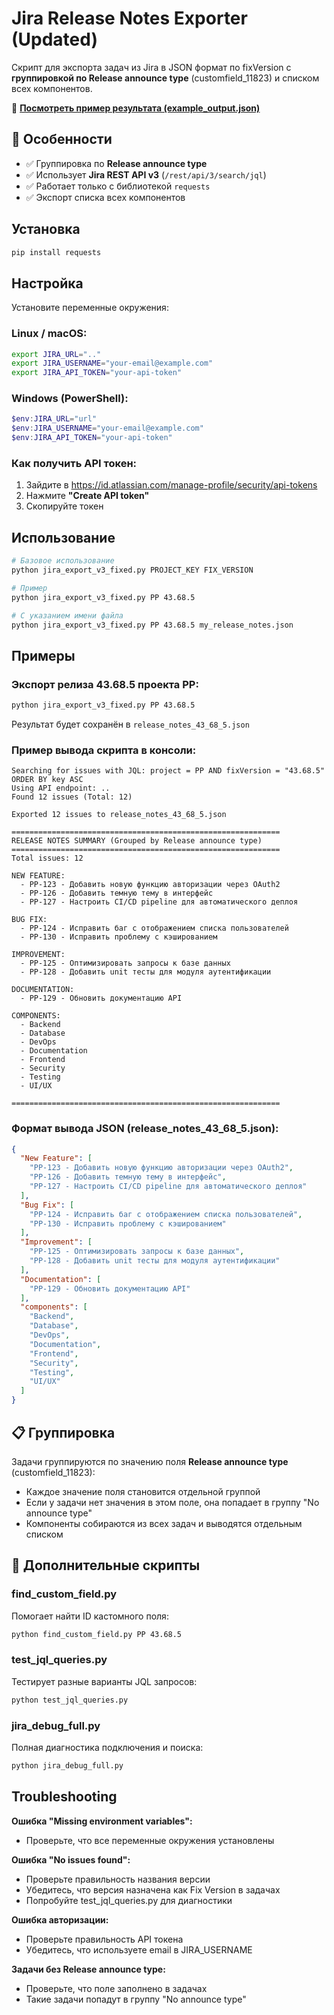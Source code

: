 # Jira Release Notes Exporter (Updated)

Скрипт для экспорта задач из Jira в JSON формат по fixVersion с **группировкой по Release announce type** (customfield_11823) и списком всех компонентов.

📄 **[Посмотреть пример результата (example_output.json)](./example_output.json)**

## 🎯 Особенности

- ✅ Группировка по **Release announce type**
- ✅ Использует **Jira REST API v3** (`/rest/api/3/search/jql`)
- ✅ Работает только с библиотекой `requests`
- ✅ Экспорт списка всех компонентов

## Установка

```bash
pip install requests
```

## Настройка

Установите переменные окружения:

### Linux / macOS:
```bash
export JIRA_URL=".."
export JIRA_USERNAME="your-email@example.com"
export JIRA_API_TOKEN="your-api-token"
```

### Windows (PowerShell):
```powershell
$env:JIRA_URL="url"
$env:JIRA_USERNAME="your-email@example.com"
$env:JIRA_API_TOKEN="your-api-token"
```

### Как получить API токен:
1. Зайдите в https://id.atlassian.com/manage-profile/security/api-tokens
2. Нажмите **"Create API token"**
3. Скопируйте токен

## Использование

```bash
# Базовое использование
python jira_export_v3_fixed.py PROJECT_KEY FIX_VERSION

# Пример
python jira_export_v3_fixed.py PP 43.68.5

# С указанием имени файла
python jira_export_v3_fixed.py PP 43.68.5 my_release_notes.json
```

## Примеры

### Экспорт релиза 43.68.5 проекта PP:
```bash
python jira_export_v3_fixed.py PP 43.68.5
```

Результат будет сохранён в `release_notes_43_68_5.json`

### Пример вывода скрипта в консоли:
```
Searching for issues with JQL: project = PP AND fixVersion = "43.68.5" ORDER BY key ASC
Using API endpoint: ..
Found 12 issues (Total: 12)

Exported 12 issues to release_notes_43_68_5.json

============================================================
RELEASE NOTES SUMMARY (Grouped by Release announce type)
============================================================
Total issues: 12

NEW FEATURE:
  - PP-123 - Добавить новую функцию авторизации через OAuth2
  - PP-126 - Добавить темную тему в интерфейс
  - PP-127 - Настроить CI/CD pipeline для автоматического деплоя

BUG FIX:
  - PP-124 - Исправить баг с отображением списка пользователей
  - PP-130 - Исправить проблему с кэшированием

IMPROVEMENT:
  - PP-125 - Оптимизировать запросы к базе данных
  - PP-128 - Добавить unit тесты для модуля аутентификации

DOCUMENTATION:
  - PP-129 - Обновить документацию API

COMPONENTS:
  - Backend
  - Database
  - DevOps
  - Documentation
  - Frontend
  - Security
  - Testing
  - UI/UX

============================================================
```

### Формат вывода JSON (release_notes_43_68_5.json):
```json
{
  "New Feature": [
    "PP-123 - Добавить новую функцию авторизации через OAuth2",
    "PP-126 - Добавить темную тему в интерфейс",
    "PP-127 - Настроить CI/CD pipeline для автоматического деплоя"
  ],
  "Bug Fix": [
    "PP-124 - Исправить баг с отображением списка пользователей",
    "PP-130 - Исправить проблему с кэшированием"
  ],
  "Improvement": [
    "PP-125 - Оптимизировать запросы к базе данных",
    "PP-128 - Добавить unit тесты для модуля аутентификации"
  ],
  "Documentation": [
    "PP-129 - Обновить документацию API"
  ],
  "components": [
    "Backend",
    "Database",
    "DevOps",
    "Documentation",
    "Frontend",
    "Security",
    "Testing",
    "UI/UX"
  ]
}
```

## 📋 Группировка

Задачи группируются по значению поля **Release announce type** (customfield_11823):
- Каждое значение поля становится отдельной группой
- Если у задачи нет значения в этом поле, она попадает в группу "No announce type"
- Компоненты собираются из всех задач и выводятся отдельным списком

## 🔧 Дополнительные скрипты

### find_custom_field.py
Помогает найти ID кастомного поля:
```bash
python find_custom_field.py PP 43.68.5
```

### test_jql_queries.py  
Тестирует разные варианты JQL запросов:
```bash
python test_jql_queries.py
```

### jira_debug_full.py
Полная диагностика подключения и поиска:
```bash
python jira_debug_full.py
```

## Troubleshooting

**Ошибка "Missing environment variables":**
- Проверьте, что все переменные окружения установлены

**Ошибка "No issues found":**
- Проверьте правильность названия версии
- Убедитесь, что версия назначена как Fix Version в задачах
- Попробуйте test_jql_queries.py для диагностики

**Ошибка авторизации:**
- Проверьте правильность API токена
- Убедитесь, что используете email в JIRA_USERNAME

**Задачи без Release announce type:**
- Проверьте, что поле заполнено в задачах
- Такие задачи попадут в группу "No announce type"
